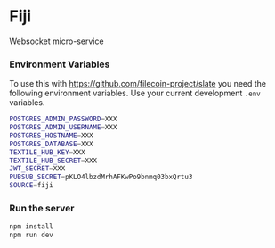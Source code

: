 # Fiji

Websocket micro-service

### Environment Variables

To use this with https://github.com/filecoin-project/slate you need the following environment variables. Use your current development `.env` variables.

```sh
POSTGRES_ADMIN_PASSWORD=XXX
POSTGRES_ADMIN_USERNAME=XXX
POSTGRES_HOSTNAME=XXX
POSTGRES_DATABASE=XXX
TEXTILE_HUB_KEY=XXX
TEXTILE_HUB_SECRET=XXX
JWT_SECRET=XXX
PUBSUB_SECRET=pKLO4lbzdMrhAFKwPo9bnmq03bxQrtu3
SOURCE=fiji
```

### Run the server

```sh
npm install
npm run dev
```
